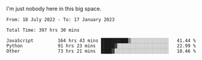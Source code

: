 I'm just nobody here in this big space.


<!--START_SECTION:waka-->

```text
From: 18 July 2022 - To: 17 January 2023

Total Time: 397 hrs 30 mins

JavaScript         164 hrs 43 mins ██████████▒░░░░░░░░░░░░░░   41.44 %
Python             91 hrs 23 mins  █████▓░░░░░░░░░░░░░░░░░░░   22.99 %
Other              73 hrs 21 mins  ████▓░░░░░░░░░░░░░░░░░░░░   18.46 %
```

<!--END_SECTION:waka-->
